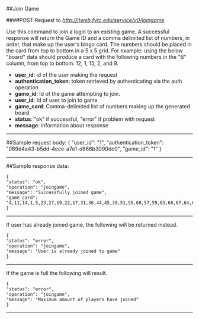 ##Join Game

####POST Request to *http://itweb.fvtc.edu/service/v0/joingame*

Use this command to join a login to an existing game. A successful response will return the Game ID and a comma delimited list of numbers, in order, that make up the user's bingo card. The numbers should be placed in the card from top to bottom in a 5 x 5 grid. For example: using the below "board" data should produce a card with the following numbers in the "B" column, from top to bottom: 12, 1, 15, 2, and 9.

- **user_id**: id of the user making the request
- **authentication_token**: token retrieved by authenticating via the auth operation
- **game_id**: Id of the game attempting to join. 
- **user_id**: Id of user to join to game
- **game_card**: Comma-delimited list of numbers making up the generated board
- **status**: "ok" if successful, "error" if problem with request
- **message**: information about response


* * *

##Sample request body: 
	{
    "user_id": "1",
    "authentication_token": "069d4a43-b5dd-4ece-a7e1-d866b3090dc0",
    "game_id": "1"
	}
* * *

##Sample response data:

	{
    "status": "ok",
    "operation": "joingame",
    "message": "Successfully joined game",
    "game_card": "4,11,14,1,5,23,27,19,22,17,31,36,44,45,39,51,55,60,57,59,63,68,67,64,69"
	}
* * *

If user has already joined game, the following will be returned instead.
	
	{
    "status": "error",
    "operation": "joingame",
    "message": "User is already joined to game"
	}
* * *

If the game is full the following will result.
	
	{
    "status": "error",
    "operation": "joingame",
    "message": "Maximum amount of players have joined"
	}
* * *